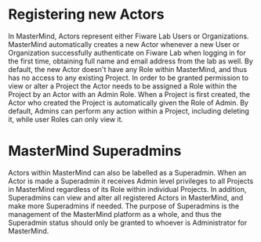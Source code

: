 # Registering new Actors

In MasterMind, Actors represent either Fiware Lab Users or Organizations.
MasterMind automatically creates a new Actor whenever a new User or Organization
successfully authenticate on Fiware Lab when logging in for the first time,
obtaining full name and email address from the lab as well. By default, the new
Actor doesn't have any Role within MasterMind, and thus has no access to any
existing Project. In order to be granted permission to view or alter a Project
the Actor needs to be assigned a Role within the Project by an Actor with an
Admin Role. When a Project is first created, the Actor who created the Project
is automatically given the Role of Admin. By default, Admins can perform any
action within a Project, including deleting it, while user Roles can only view
it.

# MasterMind Superadmins

Actors within MasterMind can also be labelled as a Superadmin. When an Actor is
made a Superadmin it receives Admin level privileges to all Projects in
MasterMind regardless of its Role within individual Projects. In addition,
Superadmins can view and alter all registered Actors in MasterMind, and make
more Superadmins if needed. The purpose of Superadmins is the management of
the MasterMind platform as a whole, and thus the Superadmin status should only
be granted to whoever is Administrator for MasterMind.
